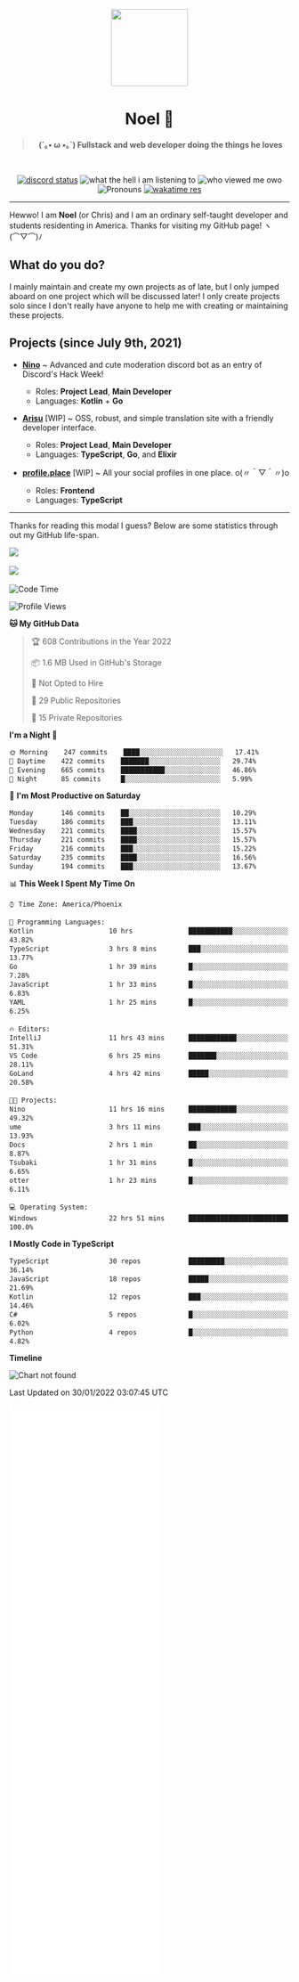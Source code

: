 <div align='center'>
  <div align='center'>
    <img
      src='https://cdn.floofy.dev/art/icons/icon_cinnamonserval.png'
      width='138'
      height='138'
    />
  </div>
  <h1>Noel 🐾</h1>
  <blockquote><strong>(´｡• ω •｡`) Fullstack and web developer doing the things he loves</strong></blockquote>

  <br />

  <a href='https://discord.com/users/280158289667555328' target='_blank'><img alt="discord status" src="https://dev.discordprofiles.me/badge/status/280158289667555328" /></a>
  <img alt="what the hell i am listening to" src="https://dev.discordprofiles.me/badge/spotify/280158289667555328" />
  <img alt="who viewed me owo" src="https://komarev.com/ghpvc/?username=auguwu" />
  <img alt='Pronouns' src='https://img.shields.io/endpoint?url=https://pronoundb.org/shields/6004d014406af11e4593a013' />
  <a href="https://wakatime.com/@auguwu" target='_blank'>
    <img alt='wakatime res' src='https://wakatime.com/badge/user/89736485-42ec-4c0f-a2f3-481db74514dc.svg' />
  </a>
</div>

<hr />

Hewwo! I am **Noel** (or Chris) and I am an ordinary self-taught developer and students residenting in America. Thanks for visiting my GitHub page! ヽ(⌒▽⌒)ﾉ

## What do you do?
I mainly maintain and create my own projects as of late, but I only jumped aboard on one project which will be discussed later! I only create projects
solo since I don't really have anyone to help me with creating or maintaining these projects.

## Projects (since July 9th, 2021)
- [**Nino**](https://nino.sh) ~ Advanced and cute moderation discord bot as an entry of Discord's Hack Week!
  - Roles: **Project Lead**, **Main Developer**
  - Languages: **Kotlin** + **Go**

- [**Arisu**](https://arisu.land) [WIP] ~ OSS, robust, and simple translation site with a friendly developer interface.
  - Roles: **Project Lead**, **Main Developer**
  - Languages: **TypeScript**, **Go**, and **Elixir**

- [**profile.place**](https://profile.place) [WIP] ~ All your social profiles in one place. o(〃＾▽＾〃)o
  - Roles: **Frontend**
  - Languages: **TypeScript**

---

Thanks for reading this modal I guess? Below are some statistics through out my GitHub life-span.

![](https://github-readme-stats.vercel.app/api?username=auguwu&count_private=true&show_icons=true&theme=gruvbox)

![](https://github-readme-stats.vercel.app/api/top-langs/?username=auguwu&layout=compact&theme=gruvbox)

<!--START_SECTION:waka-->
![Code Time](http://img.shields.io/badge/Code%20Time-2%2C682%20hrs%2044%20mins-blue)

![Profile Views](http://img.shields.io/badge/Profile%20Views-25-blue)

**🐱 My GitHub Data** 

> 🏆 608 Contributions in the Year 2022
 > 
> 📦 1.6 MB Used in GitHub's Storage 
 > 
> 🚫 Not Opted to Hire
 > 
> 📜 29 Public Repositories 
 > 
> 🔑 15 Private Repositories  
 > 
**I'm a Night 🦉** 

```text
🌞 Morning    247 commits    ████░░░░░░░░░░░░░░░░░░░░░   17.41% 
🌆 Daytime    422 commits    ███████░░░░░░░░░░░░░░░░░░   29.74% 
🌃 Evening    665 commits    ███████████░░░░░░░░░░░░░░   46.86% 
🌙 Night      85 commits     █░░░░░░░░░░░░░░░░░░░░░░░░   5.99%

```
📅 **I'm Most Productive on Saturday** 

```text
Monday       146 commits    ██░░░░░░░░░░░░░░░░░░░░░░░   10.29% 
Tuesday      186 commits    ███░░░░░░░░░░░░░░░░░░░░░░   13.11% 
Wednesday    221 commits    ████░░░░░░░░░░░░░░░░░░░░░   15.57% 
Thursday     221 commits    ████░░░░░░░░░░░░░░░░░░░░░   15.57% 
Friday       216 commits    ███░░░░░░░░░░░░░░░░░░░░░░   15.22% 
Saturday     235 commits    ████░░░░░░░░░░░░░░░░░░░░░   16.56% 
Sunday       194 commits    ███░░░░░░░░░░░░░░░░░░░░░░   13.67%

```


📊 **This Week I Spent My Time On** 

```text
⌚︎ Time Zone: America/Phoenix

💬 Programming Languages: 
Kotlin                   10 hrs              ███████████░░░░░░░░░░░░░░   43.82% 
TypeScript               3 hrs 8 mins        ███░░░░░░░░░░░░░░░░░░░░░░   13.77% 
Go                       1 hr 39 mins        █░░░░░░░░░░░░░░░░░░░░░░░░   7.28% 
JavaScript               1 hr 33 mins        █░░░░░░░░░░░░░░░░░░░░░░░░   6.83% 
YAML                     1 hr 25 mins        █░░░░░░░░░░░░░░░░░░░░░░░░   6.25%

🔥 Editors: 
IntelliJ                 11 hrs 43 mins      ████████████░░░░░░░░░░░░░   51.31% 
VS Code                  6 hrs 25 mins       ███████░░░░░░░░░░░░░░░░░░   28.11% 
GoLand                   4 hrs 42 mins       █████░░░░░░░░░░░░░░░░░░░░   20.58%

🐱‍💻 Projects: 
Nino                     11 hrs 16 mins      ████████████░░░░░░░░░░░░░   49.32% 
ume                      3 hrs 11 mins       ███░░░░░░░░░░░░░░░░░░░░░░   13.93% 
Docs                     2 hrs 1 min         ██░░░░░░░░░░░░░░░░░░░░░░░   8.87% 
Tsubaki                  1 hr 31 mins        █░░░░░░░░░░░░░░░░░░░░░░░░   6.65% 
otter                    1 hr 23 mins        █░░░░░░░░░░░░░░░░░░░░░░░░   6.11%

💻 Operating System: 
Windows                  22 hrs 51 mins      █████████████████████████   100.0%

```

**I Mostly Code in TypeScript** 

```text
TypeScript               30 repos            █████████░░░░░░░░░░░░░░░░   36.14% 
JavaScript               18 repos            █████░░░░░░░░░░░░░░░░░░░░   21.69% 
Kotlin                   12 repos            ███░░░░░░░░░░░░░░░░░░░░░░   14.46% 
C#                       5 repos             █░░░░░░░░░░░░░░░░░░░░░░░░   6.02% 
Python                   4 repos             █░░░░░░░░░░░░░░░░░░░░░░░░   4.82%

```


**Timeline**

![Chart not found](https://raw.githubusercontent.com/auguwu/auguwu/master/charts/bar_graph.png) 


 Last Updated on 30/01/2022 03:07:45 UTC
<!--END_SECTION:waka-->

![](./github-metrics.svg)
